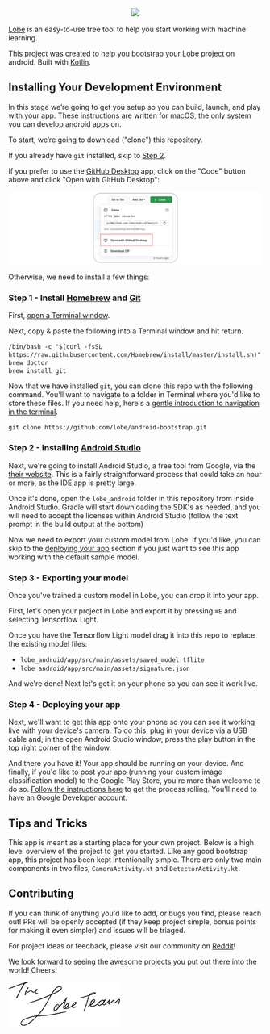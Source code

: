 <div style="text-align:center"><img src="https://github.com/lobe/android-bootstrap/raw/main/assets/header.jpg" /></div>

[Lobe](http://lobe.ai/) is an easy-to-use free tool to help you start working with machine learning.

This project was created to help you bootstrap your Lobe project on android. Built with [Kotlin](https://kotlinlang.org).

## Installing Your Development Environment

In this stage we’re going to get you setup so you can build, launch, and play with your app. These instructions are written for macOS, the only system you can develop android apps on.

To start, we’re going to download ("clone") this repository.

If you already have `git` installed, skip to [Step 2](#clone-this-repository).

If you prefer to use the [GitHub Desktop](https://desktop.github.com) app, click on the "Code" button above and click "Open with GitHub Desktop":

![](https://github.com/lobe/android-bootstrap/raw/master/assets/downloadProject.png)

Otherwise, we need to install a few things:

### Step 1 - Install [Homebrew](http://brew.sh/) and [Git](https://git-scm.com)

First, [open a Terminal window](http//www.youtube.com/watch?v=zw7Nd67_aFw).

Next, copy & paste the following into a Terminal window and hit return.

```shell
/bin/bash -c "$(curl -fsSL https://raw.githubusercontent.com/Homebrew/install/master/install.sh)"
brew doctor
brew install git
```

Now that we have installed `git`, you can clone this repo with the following command. You'll want to navigate to a folder in Terminal where you'd like to store these files. If you need help, here's a [gentle introduction to navigation in the terminal](http//www.youtube.com/watch?v=zw7Nd67_aFw).

```shell
git clone https://github.com/lobe/android-bootstrap.git
```

### Step 2 - Installing [Android Studio](https://developer.android.com/studio)

Next, we're going to install Android Studio, a free tool from Google, via the [their website](https://developer.android.com/studio). This is a fairly straightforward process that could take an hour or more, as the IDE app is pretty large.

Once it's done, open the `lobe_android` folder in this repository from inside Android Studio. Gradle will start downloading the SDK's as needed, and you will need to accept the licenses within Android Studio (follow the text prompt in the build output at the bottom)

Now we need to export your custom model from Lobe. If you'd like, you can skip to the [deploying your app](#deploying-your-app) section if you just want to see this app working with the default sample model.

### Step 3 - Exporting your model

Once you've trained a custom model in Lobe, you can drop it into your app.

First, let's open your project in Lobe and export it by pressing `⌘E` and selecting Tensorflow Light.

Once you have the Tensorflow Light model drag it into this repo to replace the existing model files: 
* `lobe_android/app/src/main/assets/saved_model.tflite`
* `lobe_android/app/src/main/assets/signature.json`

And we're done! Next let's get it on your phone so you can see it work live.

### Step 4 - Deploying your app

Next, we'll want to get this app onto your phone so you can see it working live with your device's camera. To do this, plug in your device via a USB cable and, in the open Android Studio window, press the play button in the top right corner of the window.

And there you have it! Your app should be running on your device. And finally, if you'd like to post your app (running your custom image classification model) to the Google Play Store, you're more than welcome to do so. [Follow the instructions here](https://support.google.com/googleplay/android-developer/answer/113469?hl=en) to get the process rolling. You'll need to have an Google Developer account.

## Tips and Tricks

This app is meant as a starting place for your own project. Below is a high level overview of the project to get you started. Like any good bootstrap app, this project has been kept intentionally simple. There are only two main components in two files, `CameraActivity.kt` and `DetectorActivity.kt`.

## Contributing

If you can think of anything you'd like to add, or bugs you find, please reach out! PRs will be openly accepted (if they keep project simple, bonus points for making it even simpler) and issues will be triaged.

For project ideas or feedback, please visit our community on [Reddit](https://www.reddit.com/r/Lobe/)!

We look forward to seeing the awesome projects you put out there into the world! Cheers!

![team sig](https://github.com/lobe/iOS-bootstrap/raw/master/assets/lobeteam.png)
